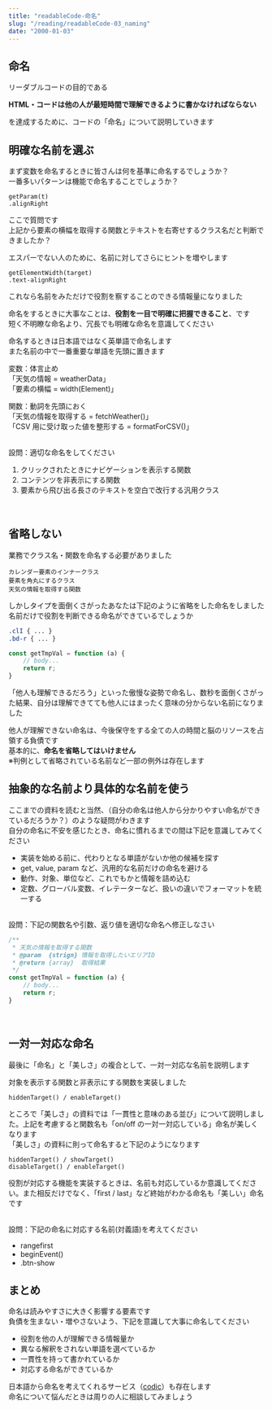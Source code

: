 ```yaml
---
title: "readableCode-命名"
slug: "/reading/readableCode-03_naming"
date: "2000-01-03"
---
```


## 命名

リーダブルコードの目的である

**HTML・コードは他の人が最短時間で理解できるように書かなければならない**

を達成するために、コードの「命名」について説明していきます

## 明確な名前を選ぶ

まず変数を命名するときに皆さんは何を基準に命名するでしょうか？<br>
一番多いパターンは機能で命名することでしょうか？

```
getParam(t)
.alignRight
```

ここで質問です<br>
上記から要素の横幅を取得する関数とテキストを右寄せするクラス名だと判断できましたか？

エスパーでない人のために、名前に対してさらにヒントを増やします

```
getElementWidth(target)
.text-alignRight
```

これなら名前をみただけで役割を察することのできる情報量になりました

命名をするときに大事なことは、**役割を一目で明確に把握できること**、です<br>
短く不明瞭な命名より、冗長でも明確な命名を意識してください

命名するときは日本語ではなく英単語で命名します<br>
また名前の中で一番重要な単語を先頭に置きます

変数：体言止め<br>
「天気の情報 = weatherData」<br>
「要素の横幅 = width(Element)」

関数：動詞を先頭におく<br>
「天気の情報を取得する = fetchWeather()」<br>
「CSV 用に受け取った値を整形する = formatForCSV()」

<br>
設問：適切な命名をしてください

1. クリックされたときにナビゲーションを表示する関数
1. コンテンツを非表示にする関数
1. 要素から飛び出る長さのテキストを空白で改行する汎用クラス

<br>

## 省略しない

業務でクラス名・関数を命名する必要がありました

```
カレンダー要素のインナークラス
要素を角丸にするクラス
天気の情報を取得する関数
```

しかしタイプを面倒くさがったあなたは下記のように省略をした命名をしました<br>
名前だけで役割を判断できる命名ができているでしょうか

```CSS
.clI { ... }
.bd-r { ... }
```

```JavaScript
const getTmpVal = function (a) {
    // body...
    return r;
}
```

「他人も理解できるだろう」といった傲慢な姿勢で命名し、数秒を面倒くさがった結果、自分は理解できてても他人にはまったく意味の分からない名前になりました

他人が理解できない命名は、今後保守をする全ての人の時間と脳のリソースを占領する負債です<br>
基本的に、**命名を省略してはいけません**<br>
※判例として省略されている名前など一部の例外は存在します

## 抽象的な名前より具体的な名前を使う

ここまでの資料を読むと当然、（自分の命名は他人から分かりやすい命名ができているだろうか？）のような疑問がわきます<br>
自分の命名に不安を感じたとき、命名に慣れるまでの間は下記を意識してみてください

- 実装を始める前に、代わりとなる単語がないか他の候補を探す
- get, value, param など、汎用的な名前だけの命名を避ける
- 動作、対象、単位など、これでもかと情報を詰め込む
- 定数、グローバル変数、イレテーターなど、扱いの違いでフォーマットを統一する

<br>
設問：下記の関数名や引数、返り値を適切な命名へ修正しなさい

```JavaScript
/**
 * 天気の情報を取得する関数
 * @param  {strign} 情報を取得したいエリアID
 * @return {array}  取得結果
 */
const getTmpVal = function (a) {
    // body...
    return r;
}
```

<br>

## 一対一対応な命名

最後に「命名」と「美しさ」の複合として、一対一対応な名前を説明します

対象を表示する関数と非表示にする関数を実装しました

```
hiddenTarget() / enableTarget()
```

ところで「美しさ」の資料では「一貫性と意味のある並び」について説明しました。上記を考慮すると関数名も「on/off の一対一対応している」命名が美しくなります<br>
「美しさ」の資料に則って命名すると下記のようになります

```
hiddenTarget() / showTarget()
disableTarget() / enableTarget()
```

役割が対応する機能を実装するときは、名前も対応しているか意識してください。また相反だけでなく、「first / last」など終始がわかる命名も「美しい」命名です

<br>
設問：下記の命名に対応する名前(対義語)を考えてください

- rangefirst
- beginEvent()
- .btn-show

## まとめ

命名は読みやすさに大きく影響する要素です<br>
負債を生まない・増やさないよう、下記を意識して大事に命名してください

- 役割を他の人が理解できる情報量か
- 異なる解釈をされない単語を選べているか
- 一貫性を持って書かれているか
- 対応する命名ができているか

日本語から命名を考えてくれるサービス（[codic](https://codic.jp/)）も存在します<br>
命名について悩んだときは周りの人に相談してみましょう

